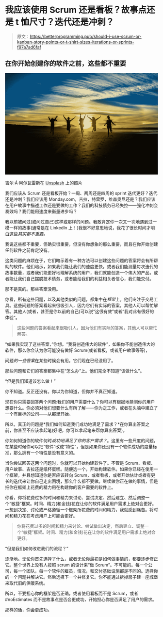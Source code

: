 # 我应该使用 Scrum 还是看板？故事点还是 t 恤尺寸？迭代还是冲刺？

> 原文：<https://betterprogramming.pub/should-i-use-scrum-or-kanban-story-points-or-t-shirt-sizes-iterations-or-sprints-f97a7ad6faf>

## 在你开始创建你的软件之前，这些都不重要

![](img/7fe119c76570b36fc500c4f8ca0523d5.png)

吉尔·Á·阿尔瓦雷斯在 [Unsplash](https://unsplash.com?utm_source=medium&utm_medium=referral) 上的照片

我们应该从 Scrum 还是看板开始？一周、两周还是四周的 sprint 迭代更好？迭代还是冲刺？我们应该用 Monday.com，吉拉，特雷罗，维森奥尼还是？我们应该在用户故事中描述工作还是要做的工作？我们的科技债务已经失控——强化冲刺会奏效吗？我们能用速度来衡量进步吗？

我以前被问过(或问过自己)这样或那样的问题。我敢肯定你一次又一次地遇到过一模一样的故事(通常是在 LinkedIn 上！)我很不好意思地说，我花了很长时间才明白这些*其实都不重要。*

我说这些都不重要，但确实很重要，但没有你想象的那么重要，而且在你开始创建任何软件之前肯定没有。

这类问题的麻烦在于，它们暗示着有一种方法可以创建这些问题的答案将会有所帮助的软件。他们暗示，如果我们能让我们的速度更快，或者我们能测量每次迭代的故事数量，或者我们能更好地理解系统的用户，我们就能创造一个伟大的产品，或者能让我们自己摆脱技术债务，或者能给我们的利益相关者信心，我们能交付。

那不是真的。那些答案没用。

你看，所有这些问题，以及其他类似的问题，都集中在*框架*上。他们专注于交易工具。这些问题的答案看起来很吸引人，因为它们有实际的答案，其他人可以帮忙解答。其他人(或者，甚至是你以前的自己)可以说“这很有效”或者“我对此有很好的体验”。

> 这些问题的答案看起来很吸引人，因为他们有实际的答案，其他人可以帮忙解答。

“如果我实现了这些答案，”你想。“我将创造伟大的软件”，如果你不能创造伟大的软件，那么你会认为你可能没有做好 Scrum(或者看板，或者用户故事等等)，

问题*的一些答案*在某些时候会有用。它们现在已经没用了。

那些问题和它们的答案都集中在“怎么办”上。他们完全不知道“该做什么”。

“但是我们知道该怎么做！”

你不知道。反正还没有。你以为你知道，但你并不真正知道。

现在你只需要回答两个问题:我们的用户需要什么？你可以有根据地猜测你的用户想要什么。你必须对他们想要什么有所了解——你为之工作，或者在头脑中建立了一个有目标的公司——从那里开始。

所以，真正的问题是*我们如何知道我们成功地满足了需求？*在你算出答案之前，你甚至不应该拿起笔(好吧，你可以拿起笔来帮你算出答案)。

你如何知道你的软件何时*成功地满足了你的客户需求？*。这里有一些尺度的问题，在某些时候你可以把“软件”改成“特性”，但是如果你还没有一个软件成功的度量标准，那么拥有一个特性是没有意义的。

当你尝试回答这两个问题时，你就可以开始构建软件了。不管是 Scrum、看板、用户故事、吉拉还是纸杯蛋糕。随便选一个，开始构建软件。如果你已经在使用一个框架，并且想知道你是否应该转向 Scrum，或者看板，或者开始估计或者有更长的迭代来让你自己走出困境，那么什么都不要做。继续做你正在做的事情，但是把你在框架上花费的精力用在构建你的客户需要的软件上。

你看，你将花费过多的时间和精力来讨论、尝试决定、然后建立、然后调整一个“敏捷”框架。时间、精力(和金钱)花在让你的软件满足用户需求上绝对会更好。一想到决定、讨论或严格遵循一个框架所花费的时间和精力，我就感到痛苦。将时间和精力花在考虑用户上可能会更好。

> 你将花费过多的时间和精力来讨论、尝试做出决定，然后建立、调整一个“敏捷”框架。时间、精力(和金钱)花在让你的软件满足用户需求上绝对会更好。

“但是我们如何改进我们的流程？”

逐渐地。无论你首先选择了什么，或者无论你最初是如何做事情的，都要逐步修正它。整个世界上没有人按照 scrum 的设计来“做 Scrum”。不可能的。每一个公司，每一个团队，每一个软件的雇员，情况，和交付基础设施都是不同的。选择你的一个问题并解决它。然后选择下一个并修复它。你不能通过拆掉房子建一座城堡来取代旧的供暖系统。

所以，不要担心你的框架是否正确，或者使用看板而不是 Scrum，或者#noEstimates 而不是故事点是否会更成功，开始担心你是否满足了用户的需求。

那样的话，你会更成功。